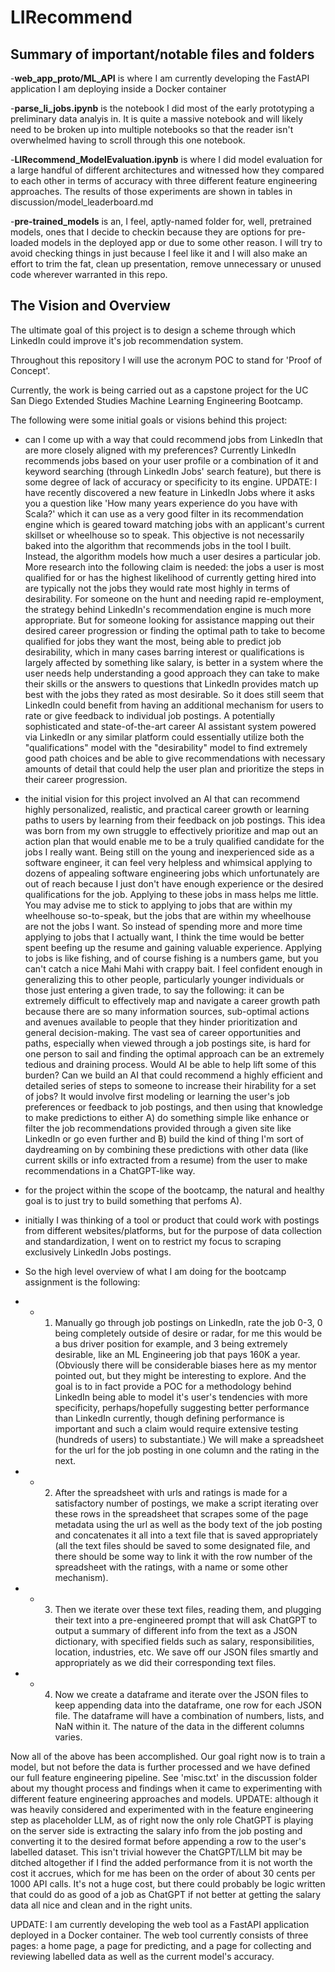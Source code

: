 # LIRecommend

## Summary of important/notable files and folders

-**web_app_proto/ML_API** is where I am currently developing the FastAPI application I am deploying inside a Docker container

-**parse_li_jobs.ipynb** is the notebook I did most of the early prototyping a preliminary data analyis in. It is quite a massive notebook and will likely need to be broken up into multiple notebooks so that the reader isn't overwhelmed having to scroll through this one notebook. 

-**LIRecommend_ModelEvaluation.ipynb** is where I did model evaluation for a large handful of different architectures and witnessed how they compared to each other in terms of accuracy with three different feature engineering approaches. The results of those experiments are shown in tables in discussion/model_leaderboard.md   

-**pre-trained_models** is an, I feel, aptly-named folder for, well, pretrained models, ones that I decide to checkin because they are options for pre-loaded models in the deployed app or due to some other reason. I will try to avoid checking things in just because I feel like it and I will also make an effort to trim the fat, clean up presentation, remove unnecessary or unused code wherever warranted in this repo.

## The Vision and Overview

The ultimate goal of this project is to design a scheme through which LinkedIn could improve it's job recommendation system.

Throughout this repository I will use the acronym POC to stand for 'Proof of Concept'. 

Currently, the work is being carried out as a capstone project for the UC San Diego Extended Studies Machine Learning Engineering Bootcamp.   

The following were some initial goals or visions behind this project:

- can I come up with a way that could recommend jobs from LinkedIn that are more closely aligned with my preferences? Currently LinkedIn recommends jobs based on your user profile or a combination of it and keyword searching (through LinkedIn Jobs' search feature), but there is some degree of lack of accuracy or specificity to its engine. UPDATE: I have recently discovered a new feature in LinkedIn Jobs where it asks you a question like 'How many years experience do you have with Scala?' which it can use as a very good filter in its recommendation engine which is geared toward matching jobs with an applicant's current skillset or wheelhouse so to speak. This objective is not necessarily baked into the algorithm that recommends jobs in the tool I built. Instead, the algorithm models how much a user desires a particular job. More research into the following claim is needed: the jobs a user is most qualified for or has the highest likelihood of currently getting hired into are typically not the jobs they would rate most highly in terms of desirability. For someone on the hunt and needing rapid re-employment, the strategy behind LinkedIn's recommendation engine is much more appropriate. But for someone looking for assistance mapping out their desired career progression or finding the optimal path to take to become qualified for jobs they want the most, being able to predict job desirability, which in many cases barring interest or qualifications is largely affected by something like salary, is better in a system where the user needs help understanding a good approach they can take to make their skills or the answers to questions that LinkedIn provides match up best with the jobs they rated as most desirable. So it does still seem that LinkedIn could benefit from having an additional mechanism for users to rate or give feedback to individual job postings. A potentially sophisticated and state-of-the-art career AI assistant system powered via LinkedIn or any similar platform could essentially utilize both the "qualifications" model with the "desirability" model to find extremely good path choices and be able to give recommendations with necessary amounts of detail that could help the user plan and prioritize the steps in their career progression.   

- the initial vision for this project involved an AI that can recommend highly personalized, realistic, and practical career growth or learning paths to users by learning from their feedback on job postings. This idea was born from my own struggle to effectively prioritize and map out an action plan that would enable me to be a truly qualified candidate for the jobs I really want. Being still on the young and inexperienced side as a software engineer, it can feel very helpless and whimsical applying to dozens of appealing software engineering jobs which unfortunately are out of reach because I just don't have enough experience or the desired qualifications for the job. Applying to these jobs in mass helps me little. You may advise me to stick to applying to jobs that are within my wheelhouse so-to-speak, but the jobs that are within my wheelhouse are not the jobs I want. So instead of spending more and more time applying to jobs that I actually want, I think the time would be better spent beefing up the resume and gaining valuable experience. Applying to jobs is like fishing, and of course fishing is a numbers game, but you can't catch a nice Mahi Mahi with crappy bait. I feel confident enough in generalizing this to other people, particularly younger individuals or those just entering a given trade, to say the following: it can be extremely difficult to effectively map and navigate a career growth path because there are so many information sources, sub-optimal actions and avenues available to people that they hinder prioritization and general decision-making. The vast sea of career opportunities and paths, especially when viewed through a job postings site, is hard for one person to sail and finding the optimal approach can be an extremely tedious and draining process. Would AI be able to help lift some of this burden? Can we build an AI that could recommend a highly efficient and detailed series of steps to someone to increase their hirability for a set of jobs? It would involve first modeling or learning the user's job preferences or feedback to job postings, and then using that knowledge to make predictions to either A) do something simple like enhance or filter the job recommendations provided through a given site like LinkedIn or go even further and B) build the kind of thing I'm sort of daydreaming on by combining these predictions with other data (like current skills or info extracted from a resume) from the user to make recommendations in a ChatGPT-like way.

- for the project within the scope of the bootcamp, the natural and healthy goal is to just try to build something that perfoms A). 

- initially I was thinking of a tool or product that could work with postings from different websites/platforms, but for the purpose of data collection and standardization, I went on to restrict my focus to scraping exclusively LinkedIn Jobs postings.

- So the high level overview of what I am doing for the bootcamp assignment is the following:
- -  1. Manually go through job postings on LinkedIn, rate the job 0-3, 0 being completely outside of desire or radar, for me this would be a bus driver position for example, and 3 being extremely desirable, like an ML Engineering job that pays 160K a year. (Obviously there will be considerable biases here as my mentor pointed out, but they might be interesting to explore. And the goal is to in fact provide a POC for a methodology behind LinkedIn being able to model it's user's tendencies with more specificity, perhaps/hopefully suggesting better performance than LinkedIn currently, though defining performance is important and such a claim would require extensive testing (hundreds of users) to substantiate.) We will make a spreadsheet for the url for the job posting in one column and the rating in the next.
- -  2. After the spreadsheet with urls and ratings is made for a satisfactory number of postings, we make a script iterating over these rows in the spreadsheet that scrapes some of the page metadata using the url as well as the body text of the job posting and concatenates it all into a text file that is saved appropriately (all the text files should be saved to some designated file, and there should be some way to link it with the row number of the spreadsheet with the ratings, with a name or some other mechanism).
- -  3. Then we iterate over these text files, reading them, and plugging their text into a pre-engineered prompt that will ask ChatGPT to output a summary of different info from the text as a JSON dictionary, with specified fields such as salary, responsibilities, location, industries, etc. We save off our JSON files smartly and appropriately as we did their corresponding text files.
- -  4. Now we create a dataframe and iterate over the JSON files to keep appending data into the dataframe, one row for each JSON file. The dataframe will have a combination of numbers, lists, and NaN within it. The nature of the data in the different columns varies.
   
Now all of the above has been accomplished. Our goal right now is to train a model, but not before the data is further processed and we have defined our full feature engineering pipeline. See 'misc.txt' in the discussion folder about my thought process and findings when it came to experimenting with different feature engineering approaches and models. UPDATE: although it was heavily considered and experimented with in the feature engineering step as placeholder LLM, as of right now the only role ChatGPT is playing on the server side is extracting the salary info from the job posting and converting it to the desired format before appending a row to the user's labelled dataset. This isn't trivial however the ChatGPT/LLM bit may be ditched altogether if I find the added performance from it is not worth the cost it accrues, which for me has been on the order of about 30 cents per 1000 API calls. It's not a huge cost, but there could probably be logic written that could do as good of a job as ChatGPT if not better at getting the salary data all nice and clean and in the right units. 

UPDATE: I am currently developing the web tool as a FastAPI application deployed in a Docker container. The web tool currently consists of three pages: a home page, a page for predicting, and a page for collecting and reviewing labelled data as well as the current model's accuracy. 
